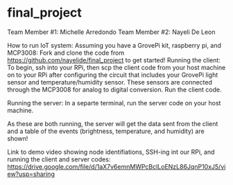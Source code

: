 # final_project
Team Member #1: Michelle Arredondo
Team Member #2: Nayeli De Leon

How to run IoT system:
Assuming you have a GrovePi kit, raspberry pi, and MCP3008:
Fork and clone the code from https://github.com/nayelide/final_project to get started!
Running the client: To begin, ssh into your RPi, then scp the client code from your host machine on to your RPi
after configuring the circuit that includes your GrovePi light sensor and temperature/humidity sensor.
These sensors are connected through the MCP3008 for analog to digital conversion. Run the client code.

Running the server: In a separte terminal, run the server code on your host machine.

As these are both running, the server will get the data sent from the client
and a table of the events (brightness, temperature, and humidity) are shown!

Link to demo video showing node identifiations, SSH-ing int our RPi, and running the client and server codes:
https://drive.google.com/file/d/1aX7v6emnMWPcBclLoENzL86JqnP10xJ5/view?usp=sharing 

